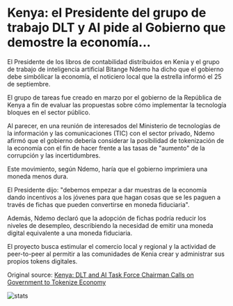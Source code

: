 # Kenya: el Presidente del grupo de trabajo DLT y AI pide al Gobierno que demostre la economía...

El Presidente de los libros de contabilidad distribuidos en Kenia y el grupo de trabajo de inteligencia artificial Bitange Ndemo ha dicho que el gobierno debe simbólicar la economía, el noticiero local que la estrella informó el 25 de septiembre.

El grupo de tareas fue creado en marzo por el gobierno de la República de Kenya a fin de evaluar las propuestas sobre cómo implementar la tecnología bloques en el sector público.

Al parecer, en una reunión de interesados del Ministerio de tecnologías de la información y las comunicaciones (TIC) con el sector privado, Ndemo afirmó que el gobierno debería considerar la posibilidad de tokenización de la economía con el fin de hacer frente a las tasas de "aumento" de la corrupción y las incertidumbres.

Este movimiento, según Ndemo, haría que el gobierno imprimiera una moneda menos dura.

El Presidente dijo: "debemos empezar a dar muestras de la economía dando incentivos a los jóvenes para que hagan cosas que se les paguen a través de fichas que pueden convertirse en moneda fiduciaria".

Además, Ndemo declaró que la adopción de fichas podría reducir los niveles de desempleo, describiendo la necesidad de emitir una moneda digital equivalente a una moneda fiduciaria.

El proyecto busca estimular el comercio local y regional y la actividad de peer-to-peer al permitir a las comunidades de Kenia crear y administrar sus propios tokens digitales.

Original source: [Kenya: DLT and AI Task Force Chairman Calls on Government to Tokenize Economy](https://cointelegraph.com/news/kenya-dlt-and-ai-task-force-chairman-calls-on-government-to-tokenize-economy)

![stats](https://c.statcounter.com/11760860/0/a89fa40b/1/ "stats")